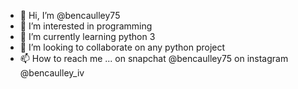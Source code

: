- 👋 Hi, I’m @bencaulley75
- 👀 I’m interested in programming
- 🌱 I’m currently learning python 3
- 💞️ I’m looking to collaborate on any python project
- 📫 How to reach me ...
on snapchat @bencaulley75
on instagram @bencaulley_iv

<!---
bencaulley75/bencaulley75 is a ✨ special ✨ repository because its `README.md` (this file) appears on your GitHub profile.
You can click the Preview link to take a look at your changes.
--->
